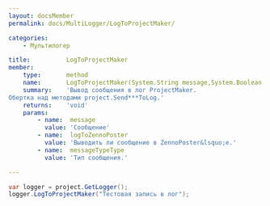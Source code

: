 ```yaml
---
layout: docsMember
permalink: docs/MultiLogger/LogToProjectMaker/

categories:
    - Мультилогер

title:          LogToProjectMaker
member:
    type:       method
    name:       LogToProjectMaker(System.String message,System.Boolean logToZennoPoster,ZennoExtensions.Enums.MessageType messageTypeType)
    summary:    'Вывод сообщения в лог ProjectMaker.
Обертка над методами project.Send***ToLog.'
    returns:    'void'
    params:
        - name:  message
          value: 'Сообщение'
        - name:  logToZennoPoster
          value: 'Выводить ли сообщение в ZennoPoster&lsquo;e.'
        - name:  messageTypeType
          value: 'Тип сообщения.'

---
```


```csharp
var logger = project.GetLogger();
logger.LogToProjectMaker("Тестовая запись в лог");
```
